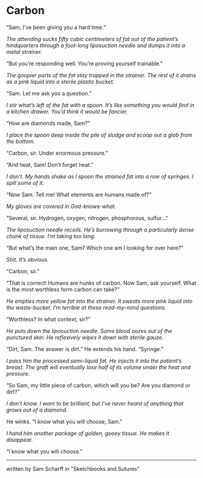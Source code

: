 # Carbon

“Sam, I’ve been giving you a hard time.”

*The attending sucks fifty cubic centimeters of fat out of the patient’s hindquarters through a foot-long liposuction needle and dumps it into a metal strainer.*

“But you’re responding well. You’re proving yourself trainable.”

*The goopier parts of the fat stay trapped in the strainer. The rest of it drains as a pink liquid into a sterile plastic bucket.*

“Sam. Let me ask you a question.”

*I stir what’s left of the fat with a spoon. It’s like something you would find in a kitchen drawer. You’d think it would be fancier.*

“How are diamonds made, Sam?”

*I place the spoon deep inside the pile of sludge and scoop out a glob from the bottom.*

“Carbon, sir. Under enormous pressure.”

“And heat, Sam! Don’t forget heat.”

*I don’t. My hands shake as I spoon the strained fat into a row of syringes. I spill some of it.*

“Now Sam. Tell me! What elements are humans made of?”

*My gloves are covered in God-knows-what.*

“Several, sir. Hydrogen, oxygen, nitrogen, phosphorous, sulfur…”

*The liposuction needle recoils. He’s burrowing through a particularly dense chunk of tissue. I’m taking too long.*

“But what’s the main one, Sam? Which one am I looking for over here?”

*Shit. It’s obvious.*

“Carbon, sir.”

“That is correct! Humans are hunks of carbon. Now Sam, ask yourself. What is the most worthless form carbon can take?”

*He empties more yellow fat into the strainer. It sweats more pink liquid into the waste-bucket. I’m terrible at these read-my-mind questions.*

“Worthless? In what context, sir?”

*He puts down the liposuction needle. Some blood oozes out of the punctured skin. He reflexively wipes it down with sterile gauze.*

“Dirt, Sam. The answer is dirt.” He extends his hand. “Syringe.”

*I pass him the processed semi-liquid fat. He injects it into the patient’s breast. The graft will eventually lose half of its volume under the heat and pressure.*

“So Sam, my little piece of carbon, which will you be? Are you diamond or dirt?”

*I don’t know. I want to be brilliant, but I’ve never heard of anything that grows out of a diamond.*

He winks. “I know what you will choose, Sam.”

*I hand him another package of golden, gooey tissue. He makes it disappear.*

“I know what you will choose.”

---
written by Sam Scharff in "Sketchbooks and Sutures"

